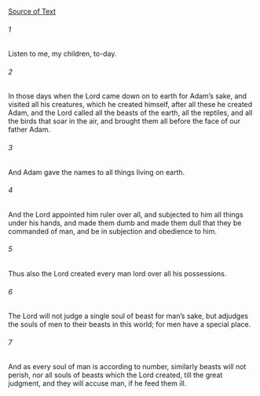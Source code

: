 [Source of Text](https://github.com/scrollmapper/bible_databases_deuterocanonical)

###### 1
Listen to me, my children, to-day.

###### 2
In those days when the Lord came down on to earth for Adam’s sake, and visited all his creatures, which he created himself, after all these he created Adam, and the Lord called all the beasts of the earth, all the reptiles, and all the birds that soar in the air, and brought them all before the face of our father Adam.

###### 3
And Adam gave the names to all things living on earth.

###### 4
And the Lord appointed him ruler over all, and subjected to him all things under his hands, and made them dumb and made them dull that they be commanded of man, and be in subjection and obedience to him.

###### 5
Thus also the Lord created every man lord over all his possessions.

###### 6
The Lord will not judge a single soul of beast for man’s sake, but adjudges the souls of men to their beasts in this world; for men have a special place.

###### 7
And as every soul of man is according to number, similarly beasts will not perish, nor all souls of beasts which the Lord created, till the great judgment, and they will accuse man, if he feed them ill.